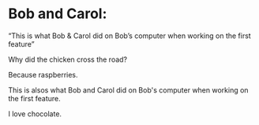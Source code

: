 
# Bob and Carol:

“This is what Bob & Carol did on Bob’s computer when working on the first feature”

Why did the chicken cross the road?

Because raspberries.


This is alsos what Bob and Carol did on Bob's computer when working on the first feature.

I love chocolate.